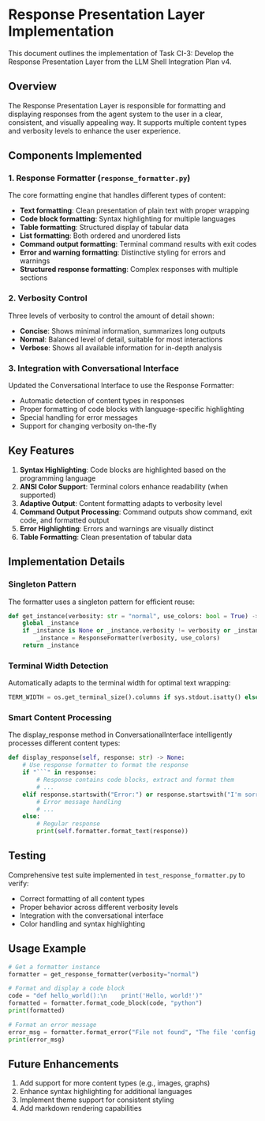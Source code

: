 # Response Presentation Layer Implementation

This document outlines the implementation of Task CI-3: Develop the Response Presentation Layer from the LLM Shell Integration Plan v4.

## Overview

The Response Presentation Layer is responsible for formatting and displaying responses from the agent system to the user in a clear, consistent, and visually appealing way. It supports multiple content types and verbosity levels to enhance the user experience.

## Components Implemented

### 1. Response Formatter (`response_formatter.py`)

The core formatting engine that handles different types of content:

- **Text formatting**: Clean presentation of plain text with proper wrapping
- **Code block formatting**: Syntax highlighting for multiple languages
- **Table formatting**: Structured display of tabular data
- **List formatting**: Both ordered and unordered lists
- **Command output formatting**: Terminal command results with exit codes
- **Error and warning formatting**: Distinctive styling for errors and warnings
- **Structured response formatting**: Complex responses with multiple sections

### 2. Verbosity Control

Three levels of verbosity to control the amount of detail shown:

- **Concise**: Shows minimal information, summarizes long outputs
- **Normal**: Balanced level of detail, suitable for most interactions
- **Verbose**: Shows all available information for in-depth analysis

### 3. Integration with Conversational Interface

Updated the Conversational Interface to use the Response Formatter:

- Automatic detection of content types in responses
- Proper formatting of code blocks with language-specific highlighting
- Special handling for error messages
- Support for changing verbosity on-the-fly

## Key Features

1. **Syntax Highlighting**: Code blocks are highlighted based on the programming language
2. **ANSI Color Support**: Terminal colors enhance readability (when supported)
3. **Adaptive Output**: Content formatting adapts to verbosity level
4. **Command Output Processing**: Command outputs show command, exit code, and formatted output
5. **Error Highlighting**: Errors and warnings are visually distinct
6. **Table Formatting**: Clean presentation of tabular data

## Implementation Details

### Singleton Pattern

The formatter uses a singleton pattern for efficient reuse:

```python
def get_instance(verbosity: str = "normal", use_colors: bool = True) -> ResponseFormatter:
    global _instance
    if _instance is None or _instance.verbosity != verbosity or _instance.use_colors != use_colors:
        _instance = ResponseFormatter(verbosity, use_colors)
    return _instance
```

### Terminal Width Detection

Automatically adapts to the terminal width for optimal text wrapping:

```python
TERM_WIDTH = os.get_terminal_size().columns if sys.stdout.isatty() else DEFAULT_TERM_WIDTH
```

### Smart Content Processing

The display_response method in ConversationalInterface intelligently processes different content types:

```python
def display_response(self, response: str) -> None:
    # Use response formatter to format the response
    if "```" in response:
        # Response contains code blocks, extract and format them
        # ...
    elif response.startswith("Error:") or response.startswith("I'm sorry"):
        # Error message handling
        # ...
    else:
        # Regular response
        print(self.formatter.format_text(response))
```

## Testing

Comprehensive test suite implemented in `test_response_formatter.py` to verify:
- Correct formatting of all content types
- Proper behavior across different verbosity levels
- Integration with the conversational interface
- Color handling and syntax highlighting

## Usage Example

```python
# Get a formatter instance
formatter = get_response_formatter(verbosity="normal")

# Format and display a code block
code = "def hello_world():\n    print('Hello, world!')"
formatted = formatter.format_code_block(code, "python")
print(formatted)

# Format an error message
error_msg = formatter.format_error("File not found", "The file 'config.json' could not be found")
print(error_msg)
```

## Future Enhancements

1. Add support for more content types (e.g., images, graphs)
2. Enhance syntax highlighting for additional languages
3. Implement theme support for consistent styling
4. Add markdown rendering capabilities
